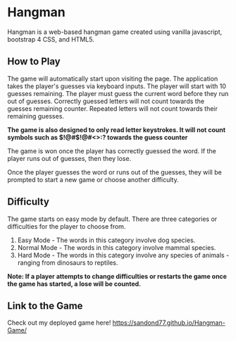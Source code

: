 # Hangman

Hangman is a web-based hangman game created using vanilla javascript, bootstrap 4 CSS, and HTML5. 

## How to Play
The game will automatically start upon visiting the page. The application takes the player's guesses via keyboard inputs. The player will start with 10 guesses remaining. The player must guess the current word before they run out of guesses. Correctly guessed letters will not count towards the guesses remaining counter. Repeated letters will not count towards their remaining guesses. 

**The game is also designed to only read letter keystrokes. It will not count symbols such as $!@#$!@#<>:? towards the guess counter**

The game is won once the player has correctly guessed the word. If the player runs out of guesses, then they lose.

Once the player guesses the word or runs out of the guesses, they will be prompted to start a new game or choose another difficulty.

## Difficulty
The game starts on easy mode by default. There are three categories or difficulties for the player to choose from.

1. Easy Mode - The words in this category involve dog species.
2. Normal Mode - The words in this category involve mammal species.
3. Hard Mode - The words in this category involve any species of animals - ranging from dinosaurs to reptiles. 

**Note: If a player attempts to change difficulties or restarts the game once the game has started, a lose will be counted.**

## Link to the Game
Check out my deployed game here! https://sandond77.github.io/Hangman-Game/